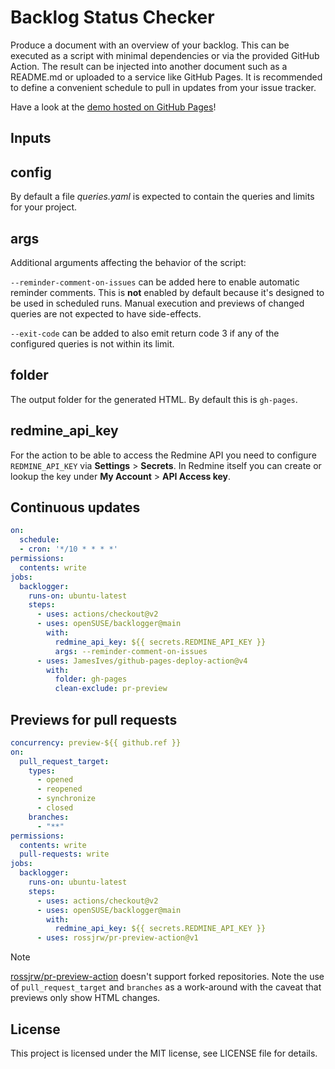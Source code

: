 # Backlog Status Checker

Produce a document with an overview of your backlog. This can be executed as a script with minimal dependencies or via the provided GitHub Action. The result can be injected into another document such as a README.md or uploaded to a service like GitHub Pages. It is recommended to define a convenient schedule to pull in updates from your issue tracker.

Have a look at the [demo hosted on GitHub Pages](https://openSUSE.github.io/backlogger)!

## Inputs

## config

By default a file *queries.yaml* is expected to contain the queries and limits for your project.

## args

Additional arguments affecting the behavior of the script:

`--reminder-comment-on-issues` can be added here to enable automatic reminder comments. This is **not** enabled by default because it's designed to be used in scheduled runs. Manual execution and previews of changed queries are not expected to have side-effects.

`--exit-code` can be added to also emit return code 3 if any of the configured queries is not within its limit.

## folder

The output folder for the generated HTML. By default this is `gh-pages`.

## redmine_api_key

For the action to be able to access the Redmine API you need to configure `REDMINE_API_KEY` via **Settings** > **Secrets**. In Redmine itself you can create or lookup the key under **My Account** > **API Access key**.

## Continuous updates

```yaml
on:
  schedule:
  - cron: '*/10 * * * *'
permissions:
  contents: write
jobs:
  backlogger:
    runs-on: ubuntu-latest
    steps:
      - uses: actions/checkout@v2
      - uses: openSUSE/backlogger@main
        with:
          redmine_api_key: ${{ secrets.REDMINE_API_KEY }}
          args: --reminder-comment-on-issues
      - uses: JamesIves/github-pages-deploy-action@v4
        with:
          folder: gh-pages
          clean-exclude: pr-preview
```

## Previews for pull requests

```yaml
concurrency: preview-${{ github.ref }}
on:
  pull_request_target:
    types:
      - opened
      - reopened
      - synchronize
      - closed
    branches:
      - "**"
permissions:
  contents: write
  pull-requests: write
jobs:
  backlogger:
    runs-on: ubuntu-latest
    steps:
      - uses: actions/checkout@v2
      - uses: openSUSE/backlogger@main
        with:
          redmine_api_key: ${{ secrets.REDMINE_API_KEY }}
      - uses: rossjrw/pr-preview-action@v1
```

> [!NOTE]
> [rossjrw/pr-preview-action](https://github.com/rossjrw/pr-preview-action)
> doesn't support forked repositories.
> Note the use of `pull_request_target` and `branches` as a
> work-around with the caveat that previews only show HTML changes.

## License

This project is licensed under the MIT license, see LICENSE file for details.
